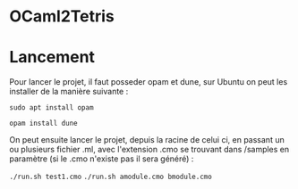 # OCaml2Tetris

# Lancement

Pour lancer le projet, il faut posseder opam et dune, sur Ubuntu on peut les installer de la manière suivante :

`sudo apt install opam`

`opam install dune`

On peut ensuite lancer le projet, depuis la racine de celui ci, en passant un ou plusieurs fichier .ml, avec l'extension .cmo se trouvant dans /samples en paramètre (si le .cmo n'existe pas il sera généré) :

`./run.sh test1.cmo`
`./run.sh amodule.cmo bmodule.cmo`
